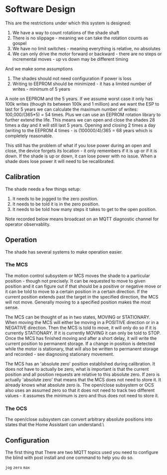 # Software Design 

This are the restrictions under which this system is designed:

1. We have a way to count rotations of the shade shaft
2. There is no slippage - meaning we can take the rotation counts as gospel
3. We have no limit switches - meaning everything is relative, no absolutes
4. We can only drive the motor forward or backward - there are no steps or incremental moves - up vs down may be different timing

And we make some assumptions 
1. The shades should not need configuration if power is loss
2. Writing to EEPROM should be minimized - it has a limited number of writes - minimum of 5 years

A note on EEPROM and the 5 years. If we assume worst case it only has 100k writes (though its between 100k and 1 million) and we want the ESP to last for 5 years we can calculate the maximum number of writes: 100,000/(365*5) = 54 times. Plus we can use an EEPROM rotation library to further extend the life. This means we can open and close the shades 28 times a day and it will still last 5 years. Opening and closing 2 times a day (writing to the EEPROM 4 times - is (100000/4)/365 = 68 years which is completely reasonable. 

This still has the problem of what if you lose power during an open and close, the device forgets its location - it only remembers if it is up or if it is down. If the shade is up or down, it can lose power with no issue. When a shade does lose power it will need to be recalibrated. 

## Calibration

The shade needs a few things setup: 

1. It needs to be jogged to the zero position. 
2. It needs to be told it is in the zero position.
3. It needs to be told how many steps it takes to get to the open position.

Note recorded below means broadcast on an MQTT diagnostic channel for operator observablity. 

## Operation

The shade has several systems to make operation easier. 

### The MCS

The motion control subsystem or MCS moves the shade to a particular position - though not precisely. It can be requested to move to given position and it can figure out if that should be a positive or negative move or it can be told to move to a certain position in a certain direction. If the current position extends past the target in the specified direction, the MCS will not move. Generally moving to a specified position makes the most sense. 

The MCS can be thought of as in two states, MOVING or STATIONARY. When moving the MCS will either be moving in a POSITIVE direction or in a NEGATIVE direction. Then the MCS is told to move, it will only do so if it is currently STATIONARY. If it is currently MOVING it can only be told to STOP. Once the MCS has finished moving and after a short delay, it will write the current position to permanent storage. If a change in position is detected while the motor is stationary, that will also be written to permanent storage and recorded - see diagnosing stationary movement.

The MCS has an 'absolute zero' position established during calibration. It does not have to actually be zero, what is important is that the current position and all position requests are relative to this absolute zero. If zero is actually 'absolute zero' that means that the MCS does not need to store it. It already knows what absolute zero is. The open/close subsystem or OCS also uses an assumed zero so that it does not need to track two different values - it assumes the minimum is zero and thus does not need to store it. 

### The OCS

The open/close subsystem can convert arbitrary absolute positions into states that the Home Assistant can understand.\


## Configuration

The first thing that 
There are two MQTT topics used  you need to configure the blind with post install and one command to help you do so. 

`jog`
`zero`
`max`
